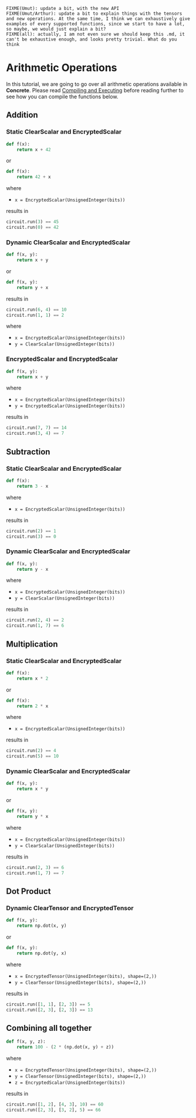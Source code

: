 ```{warning}
FIXME(Umut): update a bit, with the new API
FIXME(Umut/Arthur): update a bit to explain things with the tensors and new operations. At the same time, I think we can exhaustively give examples of every supported functions, since we start to have a lot, so maybe, we would just explain a bit?
FIXME(all): actually, I am not even sure we should keep this .md, it can't be exhaustive enough, and looks pretty trivial. What do you think

```

# Arithmetic Operations

In this tutorial, we are going to go over all arithmetic operations available in **Concrete**. Please read [Compiling and Executing](../howto/COMPILING_AND_EXECUTING.md) before reading further to see how you can compile the functions below.

## Addition

### Static ClearScalar and EncryptedScalar

<!--python-test:skip-->
```python
def f(x):
    return x + 42
```

or

<!--python-test:skip-->
```python
def f(x):
    return 42 + x
```

where

- `x = EncryptedScalar(UnsignedInteger(bits))`

results in

<!--python-test:skip-->
```python
circuit.run(3) == 45
circuit.run(0) == 42
```

### Dynamic ClearScalar and EncryptedScalar

<!--python-test:skip-->
```python
def f(x, y):
    return x + y
```

or

<!--python-test:skip-->
```python
def f(x, y):
    return y + x
```

results in

<!--python-test:skip-->
```python
circuit.run(6, 4) == 10
circuit.run(1, 1) == 2
```

where

- `x = EncryptedScalar(UnsignedInteger(bits))`
- `y = ClearScalar(UnsignedInteger(bits))`

### EncryptedScalar and EncryptedScalar

<!--python-test:skip-->
```python
def f(x, y):
    return x + y
```

where

- `x = EncryptedScalar(UnsignedInteger(bits))`
- `y = EncryptedScalar(UnsignedInteger(bits))`

results in

<!--python-test:skip-->
```python
circuit.run(7, 7) == 14
circuit.run(3, 4) == 7
```

## Subtraction

### Static ClearScalar and EncryptedScalar 

<!--python-test:skip-->
```python
def f(x):
    return 3 - x
```

where

- `x = EncryptedScalar(UnsignedInteger(bits))`

results in

<!--python-test:skip-->
```python
circuit.run(2) == 1
circuit.run(3) == 0
```

### Dynamic ClearScalar and EncryptedScalar

<!--python-test:skip-->
```python
def f(x, y):
    return y - x
```

where

- `x = EncryptedScalar(UnsignedInteger(bits))`
- `y = ClearScalar(UnsignedInteger(bits))`

results in

<!--python-test:skip-->
```python
circuit.run(2, 4) == 2
circuit.run(1, 7) == 6
```

## Multiplication

### Static ClearScalar and EncryptedScalar

<!--python-test:skip-->
```python
def f(x):
    return x * 2
```

or

<!--python-test:skip-->
```python
def f(x):
    return 2 * x
```

where

- `x = EncryptedScalar(UnsignedInteger(bits))`

results in

<!--python-test:skip-->
```python
circuit.run(2) == 4
circuit.run(5) == 10
```

### Dynamic ClearScalar and EncryptedScalar

<!--python-test:skip-->
```python
def f(x, y):
    return x * y
```

or

<!--python-test:skip-->
```python
def f(x, y):
    return y * x
```

where

- `x = EncryptedScalar(UnsignedInteger(bits))`
- `y = ClearScalar(UnsignedInteger(bits))`

results in

<!--python-test:skip-->
```python
circuit.run(2, 3) == 6
circuit.run(1, 7) == 7
```

## Dot Product

### Dynamic ClearTensor and EncryptedTensor

<!--python-test:skip-->
```python
def f(x, y):
    return np.dot(x, y)
```

or

<!--python-test:skip-->
```python
def f(x, y):
    return np.dot(y, x)
```

where

- `x = EncryptedTensor(UnsignedInteger(bits), shape=(2,))`
- `y = ClearTensor(UnsignedInteger(bits), shape=(2,))`

results in

<!--python-test:skip-->
```python
circuit.run([1, 1], [2, 3]) == 5
circuit.run([2, 3], [2, 3]) == 13
```

## Combining all together

<!--python-test:skip-->
```python
def f(x, y, z):
    return 100 - (2 * (np.dot(x, y) + z))
```

where

- `x = EncryptedTensor(UnsignedInteger(bits), shape=(2,))`
- `y = ClearTensor(UnsignedInteger(bits), shape=(2,))`
- `z = EncryptedScalar(UnsignedInteger(bits))`

results in

<!--python-test:skip-->
```python
circuit.run([1, 2], [4, 3], 10) == 60
circuit.run([2, 3], [3, 2], 5) == 66
```
